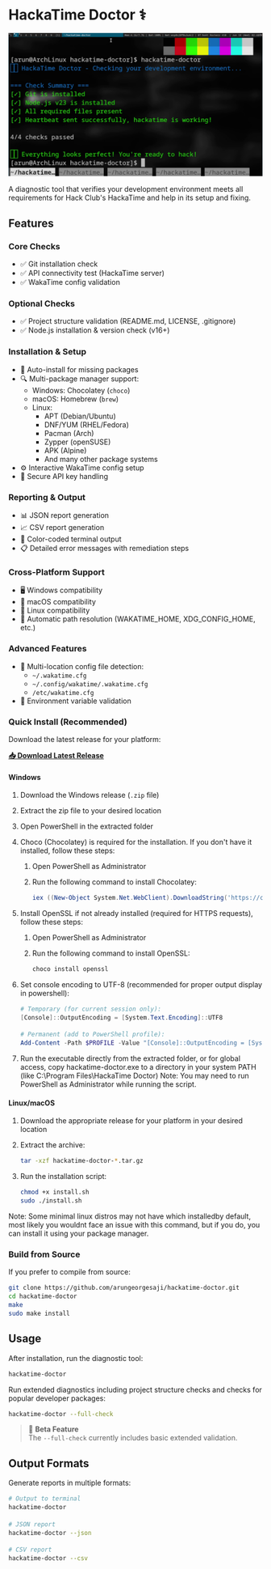 # HackaTime Doctor ⚕️ 

![Terminal Screenshot](terminal-screenshot.png)

A diagnostic tool that verifies your development environment meets all requirements for Hack Club's HackaTime and help in its setup and fixing.

## Features

### Core Checks
- ✅ Git installation check
- ✅ API connectivity test (HackaTime server)
- ✅ WakaTime config validation

### Optional Checks
- ✅ Project structure validation (README.md, LICENSE, .gitignore)
- ✅ Node.js installation & version check (v16+)

### Installation & Setup
- 🔄 Auto-install for missing packages 
- 🔍 Multi-package manager support:
  - Windows: Chocolatey (`choco`)
  - macOS: Homebrew (`brew`)
  - Linux:
    - APT (Debian/Ubuntu)
    - DNF/YUM (RHEL/Fedora)
    - Pacman (Arch)
    - Zypper (openSUSE)
    - APK (Alpine)
    - And many other package systems
- ⚙️ Interactive WakaTime config setup
- 🔐 Secure API key handling

### Reporting & Output
- 📊 JSON report generation
- 📈 CSV report generation
- 🎨 Color-coded terminal output
- 📋 Detailed error messages with remediation steps

### Cross-Platform Support
- 🖥️ Windows compatibility
- 🍏 macOS compatibility
- 🐧 Linux compatibility
- 🔄 Automatic path resolution (WAKATIME_HOME, XDG_CONFIG_HOME, etc.)

### Advanced Features
- 📂 Multi-location config file detection:
  - `~/.wakatime.cfg`
  - `~/.config/wakatime/.wakatime.cfg`
  - `/etc/wakatime.cfg`
- 🚦 Environment variable validation

### Quick Install (Recommended)

Download the latest release for your platform:

**[📥 Download Latest Release](https://github.com/arungeorgesaji/hackatime-doctor/releases/latest)**

#### Windows
1. Download the Windows release (`.zip` file)
2. Extract the zip file to your desired location
3. Open PowerShell in the extracted folder
4. Choco (Chocolatey) is required for the installation. If you don't have it installed, follow these steps:

   1. Open PowerShell as Administrator
   2. Run the following command to install Chocolatey:

      ```powershell
      iex ((New-Object System.Net.WebClient).DownloadString('https://chocolatey.org/install.ps1'))
      ```

5. Install OpenSSL if not already installed (required for HTTPS requests), follow these steps:

    1. Open PowerShell as Administrator
    2. Run the following command to install OpenSSL:

       ```powershell
       choco install openssl
       ```
6. Set console encoding to UTF-8 (recommended for proper output display in powershell):

   ```powershell
   # Temporary (for current session only):
   [Console]::OutputEncoding = [System.Text.Encoding]::UTF8

   # Permanent (add to PowerShell profile):
   Add-Content -Path $PROFILE -Value "[Console]::OutputEncoding = [System.Text.Encoding]::UTF8"
   ```

6. Run the executable directly from the extracted folder, or for global access, copy hackatime-doctor.exe to a directory in your system PATH (like C:\Program Files\HackaTime Doctor) 
Note: You may need to run PowerShell as Administrator while running the script.

#### Linux/macOS
1. Download the appropriate release for your platform in your desired location
2. Extract the archive:

   ```bash
   tar -xzf hackatime-doctor-*.tar.gz
   ```
3. Run the installation script:

   ```bash
   chmod +x install.sh
   sudo ./install.sh
   ```

Note: Some minimal linux distros may not have which installedby default, most likely you wouldnt face an issue with this
command, but if you do, you can install it using your package manager.

### Build from Source

If you prefer to compile from source:

```bash
git clone https://github.com/arungeorgesaji/hackatime-doctor.git
cd hackatime-doctor
make
sudo make install
```

## Usage

After installation, run the diagnostic tool:

```bash
hackatime-doctor
```

Run extended diagnostics including project structure checks and checks for popular developer packages:

```bash
hackatime-doctor --full-check
```

> 🚧 **Beta Feature**  
> The `--full-check` currently includes basic extended validation.  

## Output Formats

Generate reports in multiple formats:

```bash
# Output to terminal 
hackatime-doctor

# JSON report
hackatime-doctor --json

# CSV report  
hackatime-doctor --csv
```
